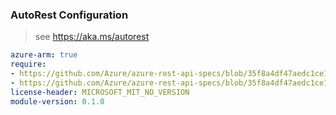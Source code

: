 ### AutoRest Configuration

> see https://aka.ms/autorest

``` yaml
azure-arm: true
require:
- https://github.com/Azure/azure-rest-api-specs/blob/35f8a4df47aedc1ce185c854595cba6b83fa6c71/specification/imagebuilder/resource-manager/readme.md
- https://github.com/Azure/azure-rest-api-specs/blob/35f8a4df47aedc1ce185c854595cba6b83fa6c71/specification/imagebuilder/resource-manager/readme.go.md
license-header: MICROSOFT_MIT_NO_VERSION
module-version: 0.1.0

```